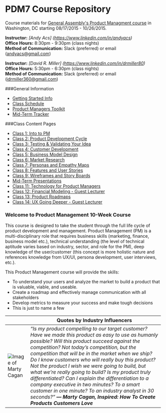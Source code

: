 # PDM7 Course Repository

Course materials for [General Assembly's Product Managment course](https://generalassemb.ly/education/product-management/washington-dc) in Washington, DC starting 08/17/2015 - 10/26/2015.

**Instructor:** 
_[Andy Acs] (https://www.linkedin.com/in/andyacs)_<br>
**Office Hours:** 8:30pm - 9:30pm (class nights)<br>
**Method of Communication:** Slack (preferred) or email (andyacs@gmail.com)

**Instructor:** 
_[David R. Miller] (https://www.linkedin.com/in/drmiller80)_ <br>
**Office Hours:** 5:30pm - 6:30pm (class nights)<br>
**Method of Communication:** Slack (preferred) or email (idrmiller360@gmail.com)

###General Information
* [Getting Started Info](https://github.com/idrmiller/PDM7/wiki/01.-Getting-Started-Info)
* [Class Schedule](https://github.com/idrmiller/PDM7/wiki/02.-PDM7-Class-Schedule)
* [Product Managers Toolkit](https://github.com/idrmiller/PDM7/wiki/03.-PM-Tool-Kit)
* [Mid-Term Tracker](https://github.com/idrmiller/PDM7/blob/master/Extra/GA%20PDM%20Final%20Project%20Tracker-1.xlsx)

###Class Content Pages

* [Class 1: Into to PM](https://github.com/idrmiller/PDM7/wiki/Class-01:-Intro-to-Product-Management)
* [Class 2: Product Development Cycle](https://github.com/idrmiller/PDM7/wiki/Class-02:-Product-Development-Cycle)
* [Class 3: Testing & Validating Your Idea](https://github.com/idrmiller/PDM7/wiki/Class-03:-Testing-&-Validating-Your-Idea)
* [Class 4: Customer Development](https://github.com/idrmiller/PDM7/wiki/Class-04:-Customer-Development)
* [Class 5: Business Model Design](https://github.com/idrmiller/PDM7/wiki/Class-05:-Business-Model-Design)
* [Class 6: Market Research](https://github.com/idrmiller/PDM7/wiki/Class-06:-Market-Research)
* [Class 7: Personas and Empathy Maps](https://github.com/idrmiller/PDM7/wiki/Class-07:-Personas-and-Empathy-Maps)
* [Class 8: Features and User Stories](https://github.com/idrmiller/PDM7/wiki/Class-08:-Features-and-User-Stories)
* [Class 9: Wireframes and Story Boards](https://github.com/idrmiller/PDM7/wiki/Class-09---Wireframes-and-Story-Boards)
* [Mid-Term Presentations](https://github.com/idrmiller/PDM7/wiki/4.-Mid-Term-Presentations)
* [Class 11: Technology for Product Managers](https://github.com/idrmiller/PDM7/blob/master/slides/Class%2011%20-%20Technology%20for%20Product%20Managers.pdf)
* [Class 12: Financial Modeling - Guest Lecturer](https://github.com/idrmiller/PDM7/wiki/Class-12:-Financial-Modeling)
* [Class 13: Product Roadmaps](https://github.com/idrmiller/PDM7/wiki/Class-13:-Product-Roadmaps)
* [Class 14: UX Going Deeper - Guest Lecturer](https://github.com/idrmiller/PDM7/wiki/Class-14:-UX-Going-Deeper)



### Welcome to Product Management 10-Week Course
This course is designed to take the student through the full life cycle of product development and management. Product Management (PM) is a multi-disciplinary role that requires business skills (marketing, finance, business model etc.), technical understanding (the level of technical aptitude varies based on industry, sector, and role for the PM), deep knowledge of the user/customer (this concept is more holistic nature and references knowledge from UX/UI, persona development, user interviews, etc.).

This Product Management course will provide the skills: 
* To understand your users and analyze the market to build a product that is valuable, viable, and useable.
* Create a roadmap and effectively manage communication with all stakeholders
* Develop metrics to measure your success and make tough decisions
* This is just to name a few

| |Quotes by Industry Influencers  |
---|---
![Image of Marty Cagan](https://github.com/idrmiller/PDM7/blob/master/imgs/MC_img.png) | _“Is my product compelling to our target customer? Have we made this product as easy to use as humanly possible? Will this product succeed against the competition? Not today’s competition, but the competition that will be in the market when we ship? Do I know customers who will really buy this product? Not the product I wish we were going to build, but what we’re really going to build? Is my product truly differentiated? Can I explain the differentiation to a company executive in two minutes? To a smart customer in one minute? To an industry analyst in 30 seconds?”  **― Marty Cagan, Inspired: How To Create Products Customers Love**_ 

<br>
<!--
### Reading Material
* [Top 12 Product Management Mistakes](http://www.khoslaventures.com/wp-content/uploads/The-Top-12-Product-Management-Mistakes.pdf)
* 



___
### Quotes
“Keep the focus on minimal product. More on this later, but your job as product manager is not to define the ultimate product, it’s to define the smallest possible product that will meet your goals.” 
― Marty Cagan, Inspired: How To Create Products Customers Love
* [Marty Cagan Quotes](https://www.goodreads.com/author/quotes/1405323.Marty_Cagan)


“If you are not embarrassed by the first version of your product, you’ve launched too late.”
– Reid Hoffman, LinkedIn

“Make every detail perfect and limit the number details to perfect.”
– Jack Dorsey, Square

“If you keep your eye on the profit, you’re going to skimp on the product. But if you focus on making really great products, then the profits will follow.”
– Steve Jobs

“If you continue to improve a product enough, you’ll eventually ruin it.”
– David Pogue, the New York Times

“Management is doing things right; leadership is doing the right things.”
– Peter F. Drucker

“Be stubborn on vision but flexible on details”
– Jeff Bezos

“Take ice. Ice is fascinating to me. Ice is the one thing in our world that went from an agricultural product to being manufactured.”
– Alton Brown

“The details are details. They make the product. The connections, the connections, the connections. It will in the end be these details that give the product its life.”
– Charles Eames

“Roadmaps are evidence of strategy. Not a list of features.”
– Steve Johnson



___
###Other General Stuff

Some S*** Product Managers Say

“We need to ‘WOW’ the competition.”

“That’s on our roadmap.”

“So, do we push the release date for this?”

“No, I’m not a ‘Project Manager’…”

“Get out of the building.”
-->

